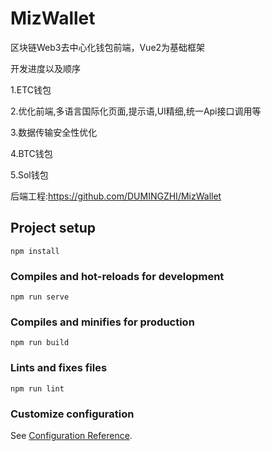 # MizWallet
区块链Web3去中心化钱包前端，Vue2为基础框架

开发进度以及顺序

1.ETC钱包

2.优化前端,多语言国际化页面,提示语,UI精细,统一Api接口调用等

3.数据传输安全性优化

4.BTC钱包

5.Sol钱包

后端工程:https://github.com/DUMINGZHI/MizWallet

## Project setup
```
npm install
```

### Compiles and hot-reloads for development
```
npm run serve
```

### Compiles and minifies for production
```
npm run build
```

### Lints and fixes files
```
npm run lint
```

### Customize configuration
See [Configuration Reference](https://cli.vuejs.org/config/).
